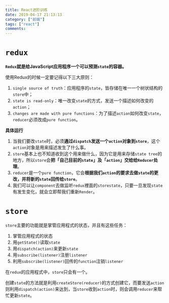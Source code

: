 ```yaml
---
title: React进阶训练
date: 2019-04-17 21:13:13
category: ["前端"]
tags: ["react"]
comments:
---
```


# `redux` #

**`Redux`就是给JavaScript应用程序一个可以预测`state`的容器。**

<!--more-->

使用Redux的时候一定要记得以下三大原则：

1. `single source of truth`：应用程序的`state`，皆存储在唯一一个树状结构的`store`中；
2. `state is read-only`：唯一改变`state`的方式，发送一个描述如何改变的`action`；
3. `changes are made with pure functions`：为了描述`action`如何改变`state`，`reducer`必须改成`pure function`。

**具体运行**

1. 当我们要改`state`时，必须**通过`dispatch`发送一个`action`对象到`store`**，这个`action`对象是用来描述发生了什么事。
2. `store`基本上也不知道收到这个用来做什么，因为它是用来存储`state tree`的地方，所以`store`会**把「自己目前的`state`」及「`action`」交给给`Reducer`处理**。
3. `reducer`是一个`pure function`，它会**根据我们`action`的要求去做`state`的更改，并将新的`state`回传给`store`**。
4. 我们可以让`component`去做监听`redux`裡面的`storestate`，只要一旦发现`state`有发生变化，就会立即帮我们重新`Render`。

# `store` #

`store`主要的功能就是掌管应用程式的状态，并且有这些任务：

1. 掌管应用程式的状态
2. 用`getState()`读取`state`
3. 用`dispatch(action)`来更新`state`
4. 用`subscribe(listener)`注册`listener`
5. 利用`subscribe(listener)`回传的`function`注销`listener`

在`redux`的应用程式中，`store`只会有一个。

创建`state`的方法就是利用`createStore(reducer)`的方式创建它，而要发送`action`则利用`dispatch(action)`来达到，当`store`收到`action`时，则会调用`reducer`来帮忙更新`state`。


